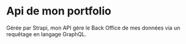 # Api de mon portfolio
Gérée par Strapi, mon API gère le Back Office de mes données via un requêtage en langage GraphQL.
